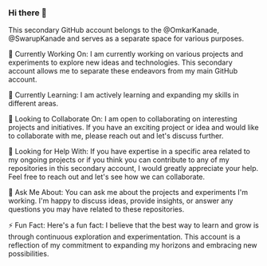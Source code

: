 ### Hi there 👋

This secondary GitHub account belongs to the @OmkarKanade, @SwarupKanade and serves as a separate space for various purposes. 

🔭 Currently Working On:
I am currently working on various projects and experiments to explore new ideas and technologies. This secondary account allows me to separate these endeavors from my main GitHub account.

🌱 Currently Learning:
I am actively learning and expanding my skills in different areas.

👯 Looking to Collaborate On:
I am open to collaborating on interesting projects and initiatives. If you have an exciting project or idea and would like to collaborate with me, please reach out and let's discuss further.

🤔 Looking for Help With:
If you have expertise in a specific area related to my ongoing projects or if you think you can contribute to any of my repositories in this secondary account, I would greatly appreciate your help. Feel free to reach out and let's see how we can collaborate.

💬 Ask Me About:
You can ask me about the projects and experiments I'm working. I'm happy to discuss ideas, provide insights, or answer any questions you may have related to these repositories.

⚡ Fun Fact:
Here's a fun fact: I believe that the best way to learn and grow is through continuous exploration and experimentation. This account is a reflection of my commitment to expanding my horizons and embracing new possibilities.
